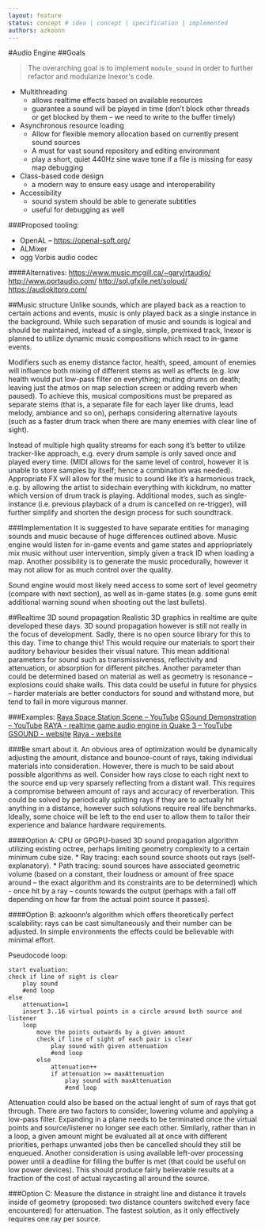 ```yaml
---
layout: feature
status: concept # idea | concept | specification | implemented
authors: azkoonn
---
```


#Audio Engine
##Goals
> The overarching goal is to implement `module_sound` in order to further refactor and modularize Inexor's code.
* Multithreading
	* allows realtime effects based on available resources
	* guarantee a sound will be played in time
		(don’t block other threads or get blocked by them – we need to write to the buffer timely)
* Asynchronous resource loading
	* Allow for flexible memory allocation based on currently present sound sources
	* A must for vast sound repository and editing environment
	* play a short, quiet 440Hz sine wave tone if a file is missing for easy map debugging
* Class-based code design
	* a modern way to ensure easy usage and interoperability
* Accessibility
	* sound system should be able to generate subtitles
	* useful for debugging as well

###Proposed tooling:
* OpenAL – https://openal-soft.org/
* ALMixer
* ogg Vorbis audio codec

####Alternatives:
https://www.music.mcgill.ca/~gary/rtaudio/
http://www.portaudio.com/
http://sol.gfxile.net/soloud/
https://audiokitpro.com/

##Music structure
Unlike sounds, which are played back as a reaction to certain actions and events, music is only played back as a single instance in the background. While such separation of music and sounds is logical and should be maintained, instead of a single, simple, premixed track, Inexor is planned to utilize dynamic music compositions which react to in-game events.

Modifiers such as enemy distance factor, health, speed, amount of enemies will influence both mixing of different stems as well as effects (e.g. low health would put low-pass filter on everything; muting drums on death; leaving just the atmos on map selection screen or adding reverb when paused). To achieve this, musical compositions must be prepared as separate stems (that is, a separate file for each layer like drums, lead melody, ambiance and so on), perhaps considering alternative layouts (such as a faster drum track when there are many enemies with clear line of sight).

Instead of multiple high quality streams for each song it’s better to utilize tracker-like approach, e.g. every drum sample is only saved once and played every time. (MIDI allows for the same level of control, however it is unable to store samples by itself; hence a combination was needed). Appropriate FX will allow for the music to sound like it’s a harmonious track, e.g. by allowing the artist to sidechain everything with kickdrum, no matter which version of drum track is playing. Additional modes, such as single-instance (i.e. previous playback of a drum is cancelled on re-trigger), will further simplify and shorten the design process for such soundtrack.

###Implementation
It is suggested to have separate entities for managing sounds and music because of huge differences outlined above. Music engine would listen for in-game events and game states and appriopriately mix music without user intervention, simply given a track ID when loading a map.
Another possibility is to generate the music procedurally, however it may not allow for as much control over the quality.

Sound engine would most likely need access to some sort of level geometry (compare with next section), as well as in-game states (e.g. some guns emit additional warning sound when shooting out the last bullets).

##Realtime 3D sound propagation
Realistic 3D graphics in realtime are quite developed these days. 3D sound propagation however is still not really in the focus of development. Sadly, there is no open source library for this to this day. Time to change this!
This would require our materials to sport their auditory behaviour besides their visual nature. This mean additional parameters for sound such as transmissiveness, reflectivity and attenuation, or absorption for different pitches. Another parameter than could be determined based on material as well as geometry is resonance – explosions could shake walls. This data could be useful in future for physics – harder materials are better conductors for sound and withstand more, but tend to fail in more vigurous manner.

###Examples:
[Raya Space Station Scene – YouTube](https://www.youtube.com/watch?v=EWatzCC7rk0)
[GSound Demonstration – YouTube](https://www.youtube.com/watch?v=buU8gPG2cHI)
[RAYA - realtime game audio engine in Quake 3 – YouTube](https://www.youtube.com/watch?v=05EL5SumE_E)
[GSOUND - website](http://gamma.cs.unc.edu/GSOUND/)
[Raya - website](http://www.dsp.agh.edu.pl/en:resources:rayav)

###Be smart about it.
An obvious area of optimization would be dynamically adjusting the amount, distance and bounce-count of rays, taking individual materials into consideration. However, there is much to be said about possible algorithms as well. Consider how rays close to each right next to the source end up very sparsely reflecting from a distant wall. This requires a compromise between amount of rays and accuracy of reverberation. This could be solved by periodically splitting rays if they are to actually hit anything in a distance, however such solutions require real life benchmarks. Ideally, some choice will be left to the end user to allow them to tailor their experience and balance hardware requirements.

####Option A:
CPU or GPGPU-based 3D sound propagation algorithm utilizing existing octree, perhaps limiting geometry complexity to a certain minimum cube size.
	* Ray tracing: each sound source shoots out rays (self-explanatory).
	* Path tracing: sound sources have associated geometric volume (based on a constant, their loudness or amount of free space around – the exact algorithm and its constraints are to be determined) which  - once hit by a ray – counts towards the output (perhaps with a fall off depending on how far from the actual point source it passes).

####Option B:
azkoonn’s algorithm which offers theoretically perfect scalability: rays can be cast simultaneously and their number can be adjusted. In simple environments the effects could be believable with minimal effort.

Pseudocode loop:
```
start evaluation:
check if line of sight is clear
	play sound
	#end loop
else
	attenuation=1
	insert 3..16 virtual points in a circle around both source and listener
	loop
		move the points outwards by a given amount
		check if line of sight of each pair is clear
			play sound with given attenuation
			#end loop
		else
			attenuation++
			if attenuation >= maxAttenuation
				play sound with maxAttenuation
				#end loop
```

Attenuation could also be based on the actual lenght of sum of rays that got through. There are two factors to consider, lowering volume and applying a low-pass filter. Expanding in a plane needs to be terminated once the virtual points and source/listener no longer see each other. Similarly, rather than in a loop, a given amount might be evaluated all at once with different priorities, perhaps unwanted jobs then be cancelled should they still be enqueued. Another consideration is using available left-over processing power until a deadline for filling the buffer is met (that could be useful on low power devices).
This should produce fairly believable results at a fraction of the cost of actual raycasting all around the source.


###Option C:
Measure the distance in straight line and distance it travels inside of geometry (proposed: two distance counters switched every face encountered) for attenuation. The fastest solution, as it only effectively requires one ray per source.
